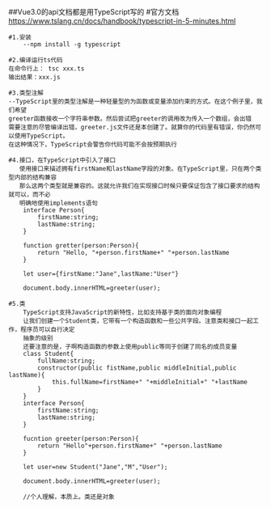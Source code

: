 ##Vue3.0的api文档都是用TypeScript写的
    #官方文档 https://www.tslang.cn/docs/handbook/typescript-in-5-minutes.html

    #1.安装
        --npm install -g typescript

    #2.编译运行ts代码
    在命令行上： tsc xxx.ts
    输出结果：xxx.js

    #3.类型注解
    --TypeScript里的类型注解是一种轻量型的为函数或变量添加约束的方式。在这个例子里，我们希望
    greeter函数接收一个字符串参数。然后尝试把greeter的调用改为传入一个数组，会出错
    需要注意的尽管编译出错，greeter.js文件还是本创建了。就算你的代码里有错误，你仍然可以使用TypeScript。
    在这种情况下，TypeScript会警告你代码可能不会按预期执行

    #4.接口，在TypeScript中引入了接口
       使用接口来描述拥有firstName和lastName字段的对象。在TypeScript里，只在两个类型内部的结构兼容
       那么这两个类型就是兼容的。这就允许我们在实现接口时候只要保证包含了接口要求的结构就可以，而不必
       明确地使用implements语句
        interface Person{
            firstName:string;
            lastName:string;
        }

        function gretter(person:Person){
            return "Hello, "+person.firstName+" "+person.lastName
        }

        let user={firstName:"Jane",lastName:"User"}

        document.body.innerHTML=greeter(user);

    #5.类
        TypeScript支持JavaScript的新特性，比如支持基于类的面向对象编程
        让我们创建一个Student类，它带有一个构造函数和一些公共字段。注意类和接口一起工作，程序员可以自行决定
        抽象的级别
        还要注意的是，子啊构造函数的参数上使用public等同于创建了同名的成员变量
        class Student{
            fullName:string;
            constructor(public fistName,public middleInitial,public lastName){
                this.fullName=firstName+" "+middleInitial+" "+lastName
            }
        }
        interface Person{
            firstName:string;
            lastName:string;
        }
        
        fucntion greeter(person:Person){
            return "Hello"+person.firstName+" "+person.lastName
        }

        let user=new Student("Jane","M","User");

        document.body.innerHTML=greeter(user);

        //个人理解，本质上。类还是对象